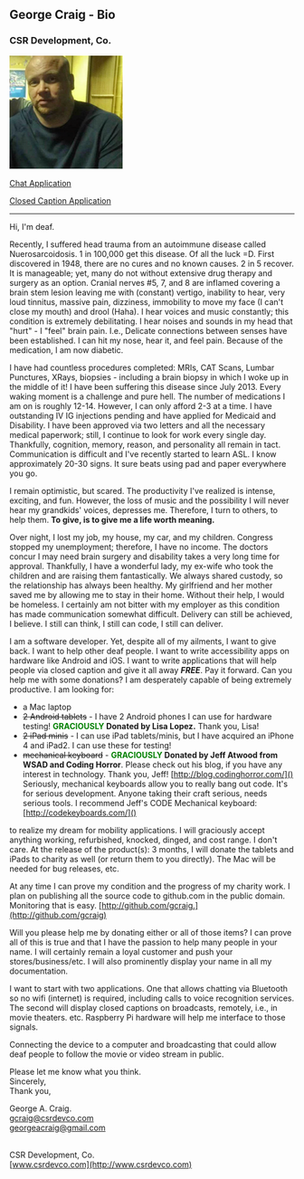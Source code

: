## George Craig - Bio
### CSR Development, Co.

![](george-craig.png)

[Chat Application](ChatApplication1.png)

[Closed Caption Application](Application2.png)
<hr>
Hi, I'm deaf. 

Recently, I suffered head trauma from an autoimmune disease called Nuerosarcoidosis. 1 in 100,000 get this disease. Of all the luck =D. First discovered in 1948, there are no cures and no known causes. 2 in 5 recover. It is manageable; yet, many do not without extensive drug therapy and surgery as an option. Cranial nerves #5, 7, and 8 are inflamed covering a brain stem lesion leaving me with (constant) vertigo, inability to hear, very loud tinnitus, massive pain, dizziness, immobility to move my face (I can't close my mouth) and drool (Haha). I hear voices and music constantly; this condition is extremely debilitating. I hear noises and sounds in my head that "hurt" - I "feel" brain pain. I.e., Delicate connections between senses have been established. I can hit my nose, hear it, and feel pain. Because of the medication, I am now diabetic.

I have had countless procedures completed: MRIs, CAT Scans, Lumbar Punctures, XRays, biopsies - including a brain biopsy in which I woke up in the middle of it! I have been suffering this disease since July 2013. Every waking moment is a challenge and pure hell. The number of medications I am on is roughly 12-14. However, I can only afford 2-3 at a time. I have outstanding IV IG injections pending and have applied for Medicaid and Disability. I have been approved via two letters and all the necessary medical paperwork; still, I continue to look for work every single day. Thankfully, cognition, memory, reason, and personality all remain in tact. Communication is difficult and I've recently started to learn ASL. I know approximately 20-30 signs. It sure beats using pad and paper everywhere you go.

I remain optimistic, but scared. The productivity I've realized is intense, exciting, and fun. However, the loss of music and the possibility I will never hear my grandkids' voices, depresses me. Therefore, I turn to others, to help them. **To give, is to give me a life worth meaning.**

Over night, I lost my job, my house, my car, and my children. Congress stopped my unemployment; therefore, I have no income. The doctors concur I may need brain surgery and disability takes a very long time for approval. Thankfully, I have a wonderful lady, my ex-wife who took the children and are raising them fantastically. We always shared custody, so the relationship has always been healthy. My girlfriend and her mother saved me by allowing me to stay in their home. Without their help, I would be homeless. I certainly am not bitter with my employer as this condition has made communication somewhat difficult. Delivery can still be achieved, I believe. I still can think, I still can code, I still can deliver.

I am a software developer. Yet, despite all of my ailments, I want to give back. I want to help other deaf people. I want to write accessibility apps on hardware like Android and iOS. I want to write applications that will help people via closed caption and give it all away _**FREE**_. Pay it forward. Can you help me with some donations? I am desperately capable of being extremely productive. I am looking for:

- a Mac laptop
- <del>2 Android tablets</del> - I have 2 Android phones I can use for hardware testing! **<font color="green">GRACIOUSLY</font> Donated by Lisa Lopez.** Thank you, Lisa!
- <del>2 iPad minis</del> - I can use iPad tablets/minis, but I have acquired an iPhone 4 and iPad2. I can use these for testing!
- <del>mechanical keyboard</del> - **<font color="green">GRACIOUSLY</font> Donated by Jeff Atwood from WSAD and Coding Horror**. Please check out his blog, if you have any interest in technology. Thank you, Jeff! [http://blog.codinghorror.com/]() Seriously, mechanical keyboards allow you to really bang out code. It's for serious development. Anyone taking their craft serious, needs serious tools. I recommend Jeff's CODE Mechanical keyboard: [http://codekeyboards.com/]() <br>

to realize my dream for mobility applications. I will graciously accept anything working, refurbished, knocked, dinged, and cost range. I don't care. At the release of the product(s): 3 months, I will donate the tablets and iPads to charity as well (or return them to you directly). The Mac will be needed for bug releases, etc.

At any time I can prove my condition and the progress of my charity work. I plan on publishing all the source code to github.com in the public domain. Monitoring that is easy. [http://github.com/gcraig.](http://github.com/gcraig)

Will you please help me by donating either or all of those items? I can prove all of this is true and that I have the passion to help many people in your name. I will certainly remain a loyal customer and push your stores/business/etc. I will also prominently display your name in all my documentation. 

I want to start with two applications. One that allows chatting via Bluetooth so no wifi (internet) is required, including calls to voice recognition services. The second will display closed captions on broadcasts, remotely, i.e., in movie theaters. etc. Raspberry Pi hardware will help me interface to those signals. 

Connecting the device to a computer and broadcasting that could allow deaf people to follow the movie or video stream in public.

Please let me know what you think.<br> 
Sincerely,<br>
Thank you,

George A. Craig.<br>
[gcraig@csrdevco.com](mailto:gcraig@csrdevco.com)<br>
[georgeacraig@gmail.com](mailto:georgeacraig@gmail.com)<br><br>

CSR Development, Co.<br>
[www.csrdevco.com](http://www.csrdevco.com)
